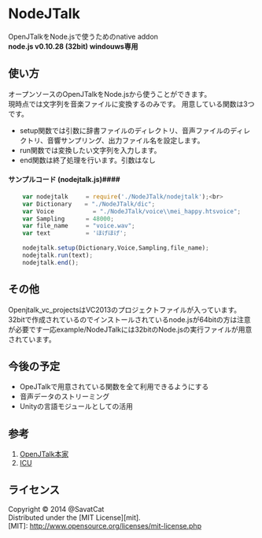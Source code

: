 NodeJTalk
=========
OpenJTalkをNode.jsで使うためのnative addon  
**node.js v0.10.28 (32bit) windouws専用**

使い方
------
オープンソースのOpenJTalkをNode.jsから使うことができます。  
現時点では文字列を音楽ファイルに変換するのみです。
用意している関数は3つです。
+ setup関数では引数に辞書ファイルのディレクトリ、音声ファイルのディレクトリ、音響サンプリング、出力ファイル名を設定します。
+   run関数では変換したい文字列を入力します。
+   end関数は終了処理を行います。引数はなし
#### サンプルコード (nodejtalk.js)####
```javascript
    var nodejtalk     = require('./NodeJTalk/nodejtalk');<br>
    var Dictionary 　 = "./NodeJTalk/dic";  
    var Voice	        = "./NodeJTalk/voice\\mei_happy.htsvoice";  
    var Sampling      = 48000;  
    var file_name     = "voice.wav";  
    var text          = 'ほげほげ'; 
    
    nodejtalk.setup(Dictionary,Voice,Sampling,file_name); 
    nodejtalk.run(text);  
    nodejtalk.end();  
```
その他
------
Openjtalk_vc_projectsはVC2013のプロジェクトファイルが入っています。32bitで作成されているのでインストールされているnode.jsが64bitの方は注意が必要です一応example/NodeJTalkには32bitのNode.jsの実行ファイルが用意されています。

今後の予定
-----
+ OpeJTalkで用意されている関数を全て利用できるようにする
+ 音声データのストリーミング
+ Unityの言語モジュールとしての活用

参考
-----
1. [OpenJTalk本家](http://open-jtalk.sourceforge.net/)
2. [ICU](http://site.icu-project.org/)

ライセンス
----------
Copyright &copy; 2014 @SavatCat   
Distributed under the [MIT License][mit].   
[MIT]: http://www.opensource.org/licenses/mit-license.php
